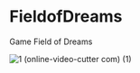 # FieldofDreams
Game Field of Dreams

![1 (online-video-cutter com) (1)](https://user-images.githubusercontent.com/81188162/196797720-62bb5111-9e8f-4a96-859e-161e6202e5f6.gif)
